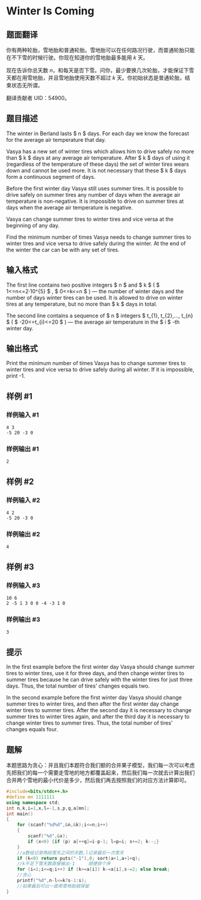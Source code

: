 # Winter Is Coming

## 题面翻译

你有两种轮胎，雪地胎和普通轮胎。雪地胎可以在任何路况行驶，而普通轮胎只能在不下雪的时候行驶。你现在知道你的雪地胎最多能用 $k$ 天。

现在告诉你总天数 $n$，和每天是否下雪。问你，最少要换几次轮胎，才能保证下雪天都在用雪地胎，并且雪地胎使用天数不超过 $k$ 天。你初始状态是普通轮胎，结束状态无所谓。

翻译贡献者 UID：54900。

## 题目描述

The winter in Berland lasts $ n $ days. For each day we know the forecast for the average air temperature that day.

Vasya has a new set of winter tires which allows him to drive safely no more than $ k $ days at any average air temperature. After $ k $ days of using it (regardless of the temperature of these days) the set of winter tires wears down and cannot be used more. It is not necessary that these $ k $ days form a continuous segment of days.

Before the first winter day Vasya still uses summer tires. It is possible to drive safely on summer tires any number of days when the average air temperature is non-negative. It is impossible to drive on summer tires at days when the average air temperature is negative.

Vasya can change summer tires to winter tires and vice versa at the beginning of any day.

Find the minimum number of times Vasya needs to change summer tires to winter tires and vice versa to drive safely during the winter. At the end of the winter the car can be with any set of tires.

## 输入格式

The first line contains two positive integers $ n $ and $ k $ ( $ 1<=n<=2·10^{5} $ , $ 0<=k<=n $ ) — the number of winter days and the number of days winter tires can be used. It is allowed to drive on winter tires at any temperature, but no more than $ k $ days in total.

The second line contains a sequence of $ n $ integers $ t_{1}, t_{2},..., t_{n} $ ( $ -20<=t_{i}<=20 $ ) — the average air temperature in the $ i $ -th winter day.

## 输出格式

Print the minimum number of times Vasya has to change summer tires to winter tires and vice versa to drive safely during all winter. If it is impossible, print -1.

## 样例 #1

### 样例输入 #1

```
4 3
-5 20 -3 0
```

### 样例输出 #1

```
2
```

## 样例 #2

### 样例输入 #2

```
4 2
-5 20 -3 0
```

### 样例输出 #2

```
4
```

## 样例 #3

### 样例输入 #3

```
10 6
2 -5 1 3 0 0 -4 -3 1 0
```

### 样例输出 #3

```
3
```

## 提示

In the first example before the first winter day Vasya should change summer tires to winter tires, use it for three days, and then change winter tires to summer tires because he can drive safely with the winter tires for just three days. Thus, the total number of tires' changes equals two.

In the second example before the first winter day Vasya should change summer tires to winter tires, and then after the first winter day change winter tires to summer tires. After the second day it is necessary to change summer tires to winter tires again, and after the third day it is necessary to change winter tires to summer tires. Thus, the total number of tires' changes equals four.

## 题解
本题思路为贪心：并且我们本题符合我们额的合并果子模型，我们每一次可以考虑先把我们的每一个需要走雪地的地方都覆盖起来，然后我们每一次就去计算出我们合并两个雪地的最小代价是多少，然后我们再去按照我们的对应方法计算即可。

```cpp
#include<bits/stdc++.h>
#define mn 1111111
using namespace std;
int n,k,i=1,x,l=-1,s,p,q,a[mn];
int main()
{
	for (scanf("%d%d",&n,&k);i<=n;i++) 
	{
		scanf("%d",&x); 
		if (x<0) {if (p) a[++q]=i-p-1; l=p=i; s+=2; k--;}
	}
    //a数组记录两段雪天之间的天数,l记录最后一次雪天
	if (k<0) return puts("-1"),0; sort(a+1,a+1+q);
    //k不足下雪天数直接输出-1		顺便排个序
	for (i=1;i<=q;i++) if (k>=a[i]) k-=a[i],s-=2; else break;
    //贪心
	printf("%d",n-l<=k?s-1:s);
    //如果最后可以一直用雪地胎就保留
}
```